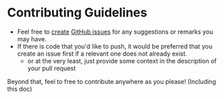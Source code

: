 # Contributing Guidelines

- Feel free to [create](https://github.com/cforlando/PetAdoption-API/issues/new) [GitHub issues](https://github.com/cforlando/PetAdoption-API/issues) for any suggestions or remarks you may have. 
- If there is code that you'd like to push, it would be preferred that you create an issue first if a relevant one does not already exist.
  - or at the very least, just provide some context in the description of your pull request

Beyond that, feel to free to contribute anywhere as you please! (Including this doc)
